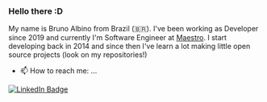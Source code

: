 ### Hello there :D

My name is Bruno Albino from Brazil (🇧🇷). I've been working as Developer since 2019 and currently I'm Software Engineer at [Maestro](https://maestro.tv/).
I start developing back in 2014 and since then I've learn a lot making little open source projects (look on my repositories!)

- 📫 How to reach me: ...

[![LinkedIn Badge](https://img.shields.io/twitter/url?label=Bruno%20Albino&logo=linkedin&style=social&url=https%3A%2F%2Fwww.linkedin.com%2Fin%2Fbruno-albino%2F)](https://www.linkedin.com/in/bruno-albino/)
